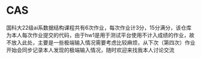 # CAS
国科大22级ai系数据结构课程共有6次作业，每次作业计3分，15分满分，该仓库为本人每次作业提交的代码，由于hw1是用于测试平台使用不计入成绩的作业，故不放入此处，主要是一些极端输入情况需要考虑比较麻烦，从下次（第四次）作业开始会同步记录本人发现的极端输入情况，随时欢迎来找我本人讨论交流
